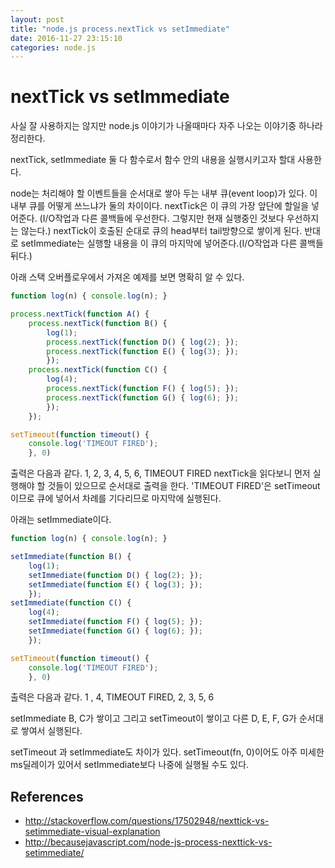 ```yaml
---
layout: post
title: "node.js process.nextTick vs setImmediate"
date: 2016-11-27 23:15:10
categories: node.js
---
```


# nextTick vs setImmediate

사실 잘 사용하지는 않지만 node.js 이야기가 나올때마다 자주 나오는 이야기중 하나라 정리한다.

nextTick, setImmediate 둘 다 함수로서 함수 안의 내용을 실행시키고자 할대 사용한다.

node는 처리해야 할 이벤트들을 순서대로 쌓아 두는 내부 큐(event loop)가 있다.
이 내부 큐를 어떻게 쓰느냐가 둘의 차이이다.
nextTick은 이 큐의 가장 앞단에 할일을 넣어준다.  (I/O작업과 다른 콜백들에 우선한다. 그렇지만 현재 실행중인 것보다 우선하지는 않는다.)
nextTick이 호출된 순대로 큐의 head부터 tail방향으로 쌓이게 된다.
반대로 setImmediate는 실행할 내용을 이 큐의 마지막에 넣어준다.(I/O작업과 다른 콜백들 뒤다.)

아래 스택 오버플로우에서 가져온 예제를 보면 명확히 알 수 있다.

```javascript
function log(n) { console.log(n); }

process.nextTick(function A() {
    process.nextTick(function B() {
        log(1);
        process.nextTick(function D() { log(2); });
        process.nextTick(function E() { log(3); });
        });
    process.nextTick(function C() {
        log(4);
        process.nextTick(function F() { log(5); });
        process.nextTick(function G() { log(6); });
        });
    });

setTimeout(function timeout() {
    console.log('TIMEOUT FIRED');
    }, 0)
```

출력은 다음과 같다. 
1, 2, 3, 4, 5, 6, TIMEOUT FIRED
nextTick을 읽다보니 먼저 실행해야 할 것들이 있으므로 순서대로 출력을 한다.
'TIMEOUT FIRED'은 setTimeout이므로 큐에 넣어서 차례를 기다리므로 마지막에 실행된다.

아래는 setImmediate이다. 

```javascript
function log(n) { console.log(n); }

setImmediate(function B() {
    log(1);
    setImmediate(function D() { log(2); });
    setImmediate(function E() { log(3); });
    });
setImmediate(function C() {
    log(4);
    setImmediate(function F() { log(5); });
    setImmediate(function G() { log(6); });
    });

setTimeout(function timeout() {
    console.log('TIMEOUT FIRED');
    }, 0)
```

출력은 다음과 같다.
1 , 4, TIMEOUT FIRED, 2, 3, 5, 6

setImmediate B, C가 쌓이고 그리고 setTimeout이 쌓이고 다른 D, E, F, G가 순서대로 쌓여서 실행된다. 

setTimeout 과 setImmediate도 차이가 있다. setTimeout(fn, 0)이어도 아주 미세한 ms딜레이가 있어서 setImmediate보다 나중에 실행될 수도 있다.

## References
 - http://stackoverflow.com/questions/17502948/nexttick-vs-setimmediate-visual-explanation
 - http://becausejavascript.com/node-js-process-nexttick-vs-setimmediate/
